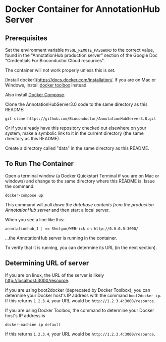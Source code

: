 # Docker Container for AnnotationHub Server

## Prerequisites

Set the environment variable `MYSQL_REMOTE_PASSWORD` to
the correct value, found in the "AnnotationHub production
server" section of the Google Doc "Credentials For
Bioconductor Cloud resources".

The container will not work properly unless this is set.


[Install docker](https://docs.docker.com/installation/.
If you are on Mac or Windows,
install [docker toolbox](https://www.docker.com/toolbox)
instead.

Also install [Docker Compose](https://docs.docker.com/compose/install/).

Clone the AnnotationHubServer3.0 code to the same directory as 
this README:

    git clone https://github.com/Bioconductor/AnnotationHubServer3.0.git

Or if you already have this repository checked out elsewhere
on your system, make a symbolic link to it in the current directory
(the same directory as this README).

Create a directory called "data" in the same directory as
this README.


## To Run The Container

Open a terminal window (a Docker Quickstart Terminal if
you are on Mac or windows) and change to the same
directory where this README is. Issue the command:

    docker-compose up

This command will *pull down the database contents
from the production AnnotationHub server* and then
start a local server.

When you see a line like this:

    annotationhub_1 | == Shotgun/WEBrick on http://0.0.0.0:3000/

...the AnnotationHub server is running in the container.

To verify that it is running, you can determine its URL
(in the next section).

## Determining URL of server

If you are on linux, the URL of the server is likely
[http://localhost:3000/resource](http://localhost:3000/resource).

If you are using boot2docker (deprecated by Docker Toolbox),
you can determine your Docker host's IP address with the command
`boot2docker ip`. If this returns `1.2.3.4`, your URL
would be `http://1.2.3.4:3000/resource`. 

If you are using Docker Toolbox, the command to determine
your Docker host's IP address is 

    docker-machine ip default

If this returns `1.2.3.4`, your URL would be
`http://1.2.3.4:3000/resource`.

